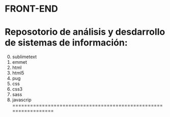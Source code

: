 # FRONT-END
Reposotorio de análisis y desdarrollo de sistemas de información:
=================================================================
0. sublimetext
1. emmet
2. html
3. html5
4. pug
5. css
6. css3
7. sass
8. javascrip
=================================================================

